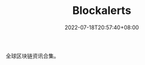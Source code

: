 ﻿---
weight: 
title: "Blockalerts"
description: "全球区块链资讯合集"
date: 2022-07-18T20:57:40+08:00
lastmod: 2022-07-18T14:57:40+08:00
draft: false
authors: ["Cindy"]
featuredImage: "blockalerts.jpg"
link: "http://www.blockalerts.com/"
tags: ["元宇宙资讯","Blockalerts"]
categories: ["navigation"]
navigation: ["元宇宙资讯"]
lightgallery: true
toc: true
pinned: false
recommend: false
recommend1: false
---
全球区块链资讯合集。
